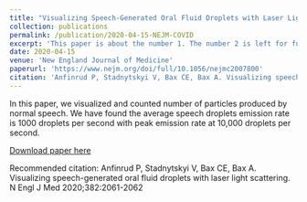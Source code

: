 ```yaml
---
title: "Visualizing Speech-Generated Oral Fluid Droplets with Laser Light Scattering"
collection: publications
permalink: /publication/2020-04-15-NEJM-COVID
excerpt: 'This paper is about the number 1. The number 2 is left for future work.'
date: 2020-04-15
venue: 'New England Journal of Medicine'
paperurl: 'https://www.nejm.org/doi/full/10.1056/nejmc2007800'
citation: 'Anfinrud P, Stadnytskyi V, Bax CE, Bax A. Visualizing speech-generated oral fluid droplets with laser light scattering. N Engl J Med 2020;382:2061-2062'
---
```

In this paper, we visualized and counted number of particles produced by normal speech. We have found the average speech droplets emission rate is 1000 droplets per second with peak emission rate at 10,000 droplets per second.

[Download paper here]('https://www.nejm.org/doi/full/10.1056/nejmc2007800)

Recommended citation: Anfinrud P, Stadnytskyi V, Bax CE, Bax A. Visualizing speech-generated oral fluid droplets with laser light scattering. N Engl J Med 2020;382:2061-2062
